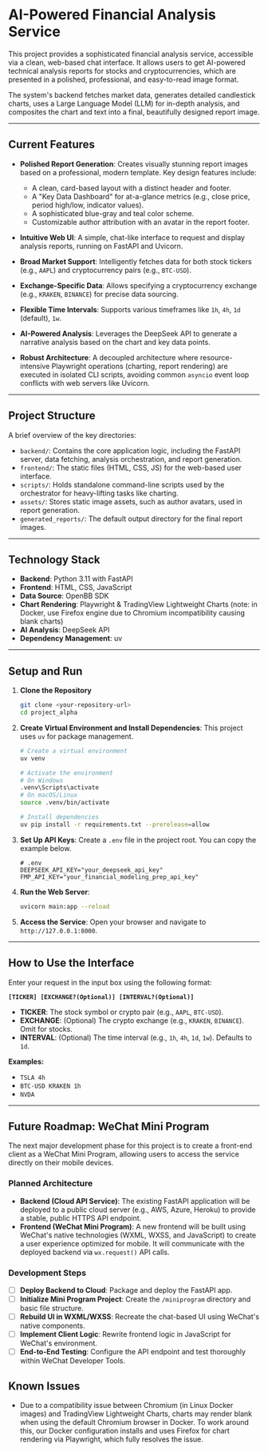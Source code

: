 # AI-Powered Financial Analysis Service

This project provides a sophisticated financial analysis service, accessible via a clean, web-based chat interface. It allows users to get AI-powered technical analysis reports for stocks and cryptocurrencies, which are presented in a polished, professional, and easy-to-read image format.

The system's backend fetches market data, generates detailed candlestick charts, uses a Large Language Model (LLM) for in-depth analysis, and composites the chart and text into a final, beautifully designed report image.

---

## Current Features

-   **Polished Report Generation**: Creates visually stunning report images based on a professional, modern template. Key design features include:
    -   A clean, card-based layout with a distinct header and footer.
    -   A "Key Data Dashboard" for at-a-glance metrics (e.g., close price, period high/low, indicator values).
    -   A sophisticated blue-gray and teal color scheme.
    -   Customizable author attribution with an avatar in the report footer.

-   **Intuitive Web UI**: A simple, chat-like interface to request and display analysis reports, running on FastAPI and Uvicorn.

-   **Broad Market Support**: Intelligently fetches data for both stock tickers (e.g., `AAPL`) and cryptocurrency pairs (e.g., `BTC-USD`).

-   **Exchange-Specific Data**: Allows specifying a cryptocurrency exchange (e.g., `KRAKEN`, `BINANCE`) for precise data sourcing.

-   **Flexible Time Intervals**: Supports various timeframes like `1h`, `4h`, `1d` (default), `1w`.

-   **AI-Powered Analysis**: Leverages the DeepSeek API to generate a narrative analysis based on the chart and key data points.

-   **Robust Architecture**: A decoupled architecture where resource-intensive Playwright operations (charting, report rendering) are executed in isolated CLI scripts, avoiding common `asyncio` event loop conflicts with web servers like Uvicorn.

---

## Project Structure

A brief overview of the key directories:

-   `backend/`: Contains the core application logic, including the FastAPI server, data fetching, analysis orchestration, and report generation.
-   `frontend/`: The static files (HTML, CSS, JS) for the web-based user interface.
-   `scripts/`: Holds standalone command-line scripts used by the orchestrator for heavy-lifting tasks like charting.
-   `assets/`: Stores static image assets, such as author avatars, used in report generation.
-   `generated_reports/`: The default output directory for the final report images.

---

## Technology Stack

-   **Backend**: Python 3.11 with FastAPI
-   **Frontend**: HTML, CSS, JavaScript
-   **Data Source**: OpenBB SDK
-   **Chart Rendering**: Playwright & TradingView Lightweight Charts (note: in Docker, use Firefox engine due to Chromium incompatibility causing blank charts)
-   **AI Analysis**: DeepSeek API
-   **Dependency Management**: uv

---

## Setup and Run

1.  **Clone the Repository**
    ```bash
    git clone <your-repository-url>
    cd project_alpha
    ```

2.  **Create Virtual Environment and Install Dependencies**: This project uses `uv` for package management.
    ```bash
    # Create a virtual environment
    uv venv
    
    # Activate the environment
    # On Windows
    .venv\Scripts\activate
    # On macOS/Linux
    source .venv/bin/activate

    # Install dependencies
    uv pip install -r requirements.txt --prerelease=allow
    ```

3.  **Set Up API Keys**: Create a `.env` file in the project root. You can copy the example below.
    ```env
    # .env
    DEEPSEEK_API_KEY="your_deepseek_api_key"
    FMP_API_KEY="your_financial_modeling_prep_api_key"
    ```

4.  **Run the Web Server**:
    ```bash
    uvicorn main:app --reload
    ```

5.  **Access the Service**: Open your browser and navigate to `http://127.0.0.1:8000`.

---

## How to Use the Interface

Enter your request in the input box using the following format:

**`[TICKER] [EXCHANGE?(Optional)] [INTERVAL?(Optional)]`**

-   **TICKER**: The stock symbol or crypto pair (e.g., `AAPL`, `BTC-USD`).
-   **EXCHANGE**: (Optional) The crypto exchange (e.g., `KRAKEN`, `BINANCE`). Omit for stocks.
-   **INTERVAL**: (Optional) The time interval (e.g., `1h`, `4h`, `1d`, `1w`). Defaults to `1d`.

**Examples:**
- `TSLA 4h`
- `BTC-USD KRAKEN 1h`
- `NVDA`

---

## Future Roadmap: WeChat Mini Program

The next major development phase for this project is to create a front-end client as a WeChat Mini Program, allowing users to access the service directly on their mobile devices.

### Planned Architecture

-   **Backend (Cloud API Service)**: The existing FastAPI application will be deployed to a public cloud server (e.g., AWS, Azure, Heroku) to provide a stable, public HTTPS API endpoint.
-   **Frontend (WeChat Mini Program)**: A new frontend will be built using WeChat's native technologies (WXML, WXSS, and JavaScript) to create a user experience optimized for mobile. It will communicate with the deployed backend via `wx.request()` API calls.

### Development Steps
-   [ ] **Deploy Backend to Cloud**: Package and deploy the FastAPI app.
-   [ ] **Initialize Mini Program Project**: Create the `/miniprogram` directory and basic file structure.
-   [ ] **Rebuild UI in WXML/WXSS**: Recreate the chat-based UI using WeChat's native components.
-   [ ] **Implement Client Logic**: Rewrite frontend logic in JavaScript for WeChat's environment.
-   [ ] **End-to-End Testing**: Configure the API endpoint and test thoroughly within WeChat Developer Tools.

## Known Issues

- Due to a compatibility issue between Chromium (in Linux Docker images) and TradingView Lightweight Charts, charts may render blank when using the default Chromium browser in Docker. To work around this, our Docker configuration installs and uses Firefox for chart rendering via Playwright, which fully resolves the issue. 